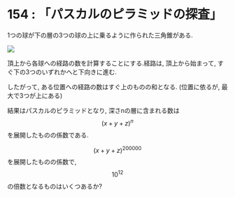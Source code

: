 # 154 : 「パスカルのピラミッドの探査」

1つの球が下の層の3つの球の上に乗るように作られた三角錐がある.

![](https://projecteuler.net/project/images/p154_pyramid.png)

頂上から各球への経路の数を計算することにする.経路は, 頂上から始まって, すぐ下の3つのいずれかへと下向きに進む.

したがって, ある位置への経路の数はすぐ上のものの和となる. (位置に依るが, 最大で3つが上にある)

結果はパスカルのピラミッドとなり, 深さnの層に含まれる数は $$(x + y + z)^n$$ を展開したものの係数である.

$$(x + y + z)^200000$$ を展開したものの係数で, $$10^12$$の倍数となるものはいくつあるか?
